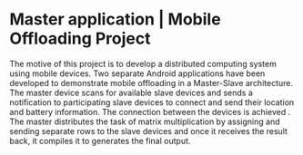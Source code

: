 # Master application | Mobile Offloading Project 

The motive of this project is to develop a distributed computing system using mobile devices. Two separate Android applications have been developed to demonstrate mobile offloading in a Master-Slave architecture. The master device scans for available slave devices and sends a notification to participating slave devices to connect and send their location and battery information. The connection between the devices is achieved . The master distributes the task of matrix multiplication by assigning and sending separate rows to the slave devices and once it receives the result back, it compiles it to generates the final output.
